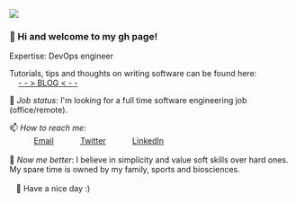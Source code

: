 
<img src="https://images.unsplash.com/photo-1580212761770-1d1053f6df2d?ixlib=rb-1.2.1&ixid=eyJhcHBfaWQiOjEyMDd9&auto=format&fit=crop&w=900&h=280&q=80"/><br>
### 👋 Hi and welcome to my gh page! <br>

Expertise: DevOps engineer <br>

Tutorials, tips and thoughts on writing software can be found here: <br>
&nbsp;&nbsp;&nbsp;&nbsp;[- - > BLOG < - -](https://iarosb.github.io/) 

🤔 *Job status*: I'm looking for a full time software engineering job (office/remote).<br>

📫 *How to reach me*: <br>
&nbsp;&nbsp;&nbsp;&nbsp;&nbsp;&nbsp;&nbsp;&nbsp;&nbsp;&nbsp; [Email](https://mail.google.com/mail/?view=cm&fs=1&to=here2contactme@gmail.com&su=Enquiry)
&nbsp;&nbsp;&nbsp;&nbsp;&nbsp;&nbsp;&nbsp;&nbsp;&nbsp;&nbsp; [Twitter](https://www.twitter.com/iarosb)
&nbsp;&nbsp;&nbsp;&nbsp;&nbsp;&nbsp;&nbsp;&nbsp;&nbsp;&nbsp; [LinkedIn](https://www.linkedin.com/in/iarosb)<br>
<br>
📜 *Now me better*: I believe in simplicity and value soft skills over hard ones. My spare time is owned by my family, sports and biosciences.
<br>
<br>
&nbsp;&nbsp;&nbsp;🦄 Have a nice day :)
<!--
 https://resume.christinakopecky.com
-->

